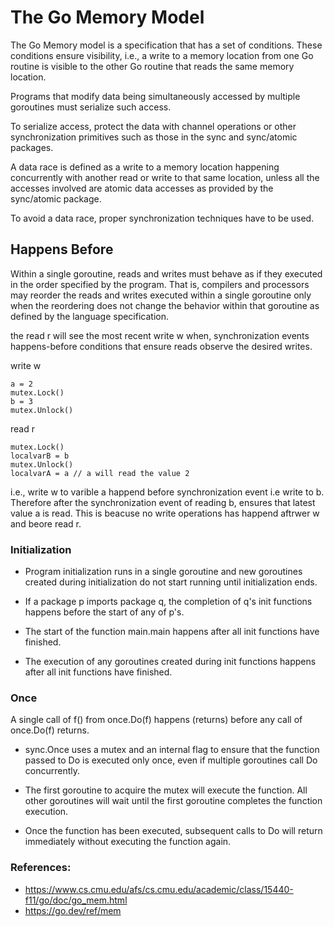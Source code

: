# The Go Memory Model

The Go Memory model is a specification that has a set of conditions. These conditions ensure visibility, i.e., a write to a memory location from one Go routine is visible to the other Go routine that reads the same memory location.

Programs that modify data being simultaneously accessed by multiple goroutines must serialize such access.

To serialize access, protect the data with channel operations or other synchronization primitives such as those in the sync and sync/atomic packages.

A data race is defined as a write to a memory location happening concurrently with another read or write to that same location, unless all the accesses involved are atomic data accesses as provided by the sync/atomic package. 

To avoid a data race, proper synchronization techniques have to be used.


## Happens Before

Within a single goroutine, reads and writes must behave as if they executed in the order specified by the program. That is, compilers and processors may reorder the reads and writes executed within a single goroutine only when the reordering does not change the behavior within that goroutine as defined by the language specification. 

the read r will see the most recent write w when, synchronization events happens-before conditions that ensure reads observe the desired writes.

write w 

    a = 2
    mutex.Lock()
    b = 3
    mutex.Unlock()

read r

    mutex.Lock()
    localvarB = b
    mutex.Unlock()
    localvarA = a // a will read the value 2

i.e., write w to varible a happend before synchronization event i.e write to b. Therefore after the synchronization event of reading b, ensures that latest value a is read. This is beacuse no write operations has happend aftrwer w and beore read r. 

### Initialization

- Program initialization runs in a single goroutine and new goroutines created during initialization do not start running until initialization ends.

- If a package p imports package q, the completion of q's init functions happens before the start of any of p's.

- The start of the function main.main happens after all init functions have finished.

- The execution of any goroutines created during init functions happens after all init functions have finished.

### Once 
A single call of f() from once.Do(f) happens (returns) before any call of once.Do(f) returns.

- sync.Once uses a mutex and an internal flag to ensure that the function passed to Do is executed only once, even if multiple goroutines call Do concurrently.

- The first goroutine to acquire the mutex will execute the function.
All other goroutines will wait until the first goroutine completes the function execution.

- Once the function has been executed, subsequent calls to Do will return immediately without executing the function again.



### References: 
- https://www.cs.cmu.edu/afs/cs.cmu.edu/academic/class/15440-f11/go/doc/go_mem.html
- https://go.dev/ref/mem
